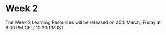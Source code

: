 # Week 2

The Week 2 Learning Resources will be released on 25th March, Friday at 6:00 PM CET/ 10:30 PM IST.
